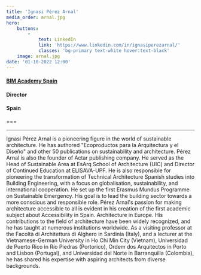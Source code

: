 ```yaml
---
title: 'Ignasi Pérez Arnal'
media_order: arnal.jpg
hero:
    buttons:
        -
            text: LinkedIn
            link: 'https://www.linkedin.com/in/ignasiperezarnal/'
            classes: 'bg-primary text-white hover:text-black'
    image: arnal.jpg
date: '01-10-2022 12:00'
---
```


#### [BIM Academy Spain](https://bimtour.net/)
#### Director
#### Spain
===
***
Ignasi Pérez Arnal is a pioneering figure in the world of sustainable architecture. He has authored  "Ecoproductos para la Arquitectura y el Diseño" and other 50 publications on sustainability and architecture.  Pérez Arnal is also the founder of Actar publishing company. 
He served as the Head of Sustainable Area at EsArq School of Architecture (UIC) and Director of Continued Education at ELISAVA-UPF. He is also responsible for pioneering the transformation of Technical Architecture Spanish studies into Building Engineering, with a focus on globalisation, sustainability, and international cooperation. He set up the first Erasmus Mundus Programme on Sustainable Emergency. 
His goal is to lead the building sector towards a more conscious and responsible role. Pérez Arnal's passion for making architecture accessible to all is evident in his creation of the first academic subject about Accessibility in Spain. Architecture in Europe.
His contributions to the field of architecture have been widely recognized, and he has taught at numerous institutions worldwide. As a visiting professor at the Facoltà di Architettura di Alghero in Sardinia (Italy), and a lecturer at the Vietnamese-German University in Ho Chi Min City (Vietnam), Universidad de Puerto Rico in Río Piedras (Portorico),  Ordem dos Arquitectos in Porto and Lisbon (Portugal), and Universidad del Norte in Barranquilla (Colombia), he has shared his expertise with aspiring architects from diverse backgrounds.

